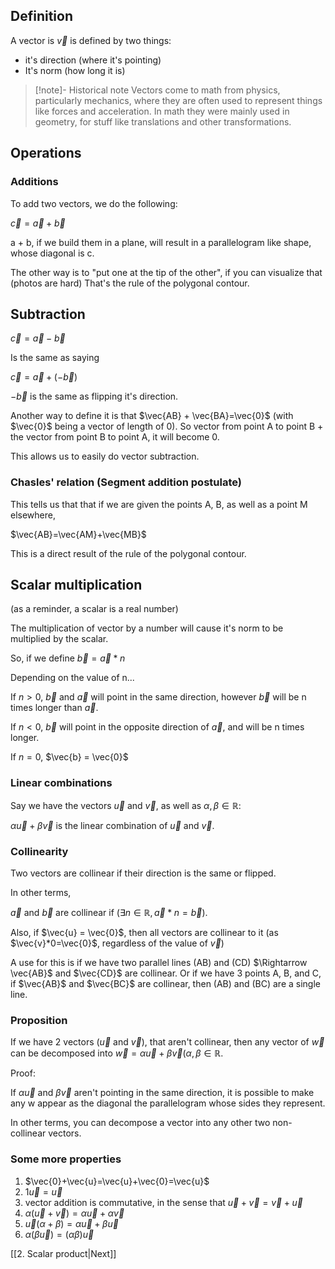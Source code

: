 
## Definition
A vector is $\vec{v}$ is defined by two things: 
- it's direction (where it's pointing)
- It's norm (how long it is)

>[!note]- Historical note
>Vectors come to math from physics, particularly mechanics, where they are often used to represent things like forces and acceleration. In math they were mainly used in geometry, for stuff like translations and other transformations.


## Operations

### Additions

To add two vectors, we do the following:

$\vec{c}=\vec{a}+\vec{b}$

a + b, if we build them in a plane, will result in a parallelogram like shape, whose diagonal is c.

The other way is to "put one at the tip of the other", if you can visualize that (photos are hard)
That's the rule of the polygonal contour.

## Subtraction

$\vec{c}=\vec{a}-\vec{b}$

Is the same as saying

$\vec{c}=\vec{a}+(-\vec{b})$

$-\vec{b}$ is the same as flipping it's direction.

Another way to define it is that $\vec{AB} + \vec{BA}=\vec{0}$ (with $\vec{0}$ being a vector of length of 0).
So vector from point A to point B + the vector from point B to point A, it will become 0.

This allows us to easily do vector subtraction.

### Chasles' relation (Segment addition postulate)

This tells us that that if we are given the points A, B, as well as a point M elsewhere, 

$\vec{AB}=\vec{AM}+\vec{MB}$

This is a direct result of the rule of the polygonal contour.


## Scalar multiplication

(as a reminder, a scalar is a real number)

The multiplication of vector by a number will cause it's norm to be multiplied by the scalar.

So, if we define $\vec{b}=\vec{a}*n$

Depending on the value of n...

If $n\gt0$, $\vec{b}$ and $\vec{a}$ will point in the same direction, however $\vec b$ will be n times longer than $\vec a$.

If $n\lt0$, $\vec b$ will point in the opposite direction of $\vec a$, and will be n times longer.

If $n = 0$, $\vec{b} = \vec{0}$

### Linear combinations

Say we have the vectors $\vec{u}$ and $\vec{v}$, as well as $\alpha, \beta \in \mathbb{R}$:

$\alpha\vec{u}+\beta\vec{v}$ is the linear combination of $\vec{u}$ and $\vec{v}$.

### Collinearity

Two vectors are collinear if their direction is the same or flipped.

In other terms,

$\vec{a}$ and $\vec{b}$ are collinear if ($\exists n\in\mathbb{R}, \vec{a}*n=\vec{b}$).

Also, if $\vec{u} = \vec{0}$, then all vectors are collinear to it (as $\vec{v}*0=\vec{0}$, regardless of the value of $\vec{v}$)


A use for this is if we have two parallel lines (AB) and (CD) $\Rightarrow \vec{AB}$ and $\vec{CD}$ are collinear.
Or if we have 3 points A, B, and C, if $\vec{AB}$ and $\vec{BC}$ are collinear, then (AB) and (BC) are a single line.

### Proposition

If we have 2 vectors ($\vec{u}$ and $\vec{v}$), that aren't collinear, then any vector of $\vec{w}$ can be decomposed into $\vec{w}=\alpha\vec{u}+\beta\vec{v} (\alpha,\beta\in\mathbb{R}$.

Proof:

If $\alpha\vec{u}$ and $\beta\vec{v}$ aren't pointing in the same direction, it is possible to make any w appear as the diagonal the parallelogram whose sides they represent.

In other terms, you can decompose a vector into any other two non-collinear vectors.

### Some more properties

1. $\vec{0}+\vec{u}=\vec{u}+\vec{0}=\vec{u}$
2. $1\vec{u}=\vec{u}$
3. vector addition is commutative, in the sense that $\vec{u}+\vec{v}=\vec{v}+\vec{u}$
4. $\alpha(\vec{u}+\vec{v})=\alpha\vec{u}+\alpha\vec{v}$
5. $\vec{u}(\alpha+\beta)=\alpha\vec{u}+\beta\vec{u}$
6. $\alpha(\beta\vec{u})=(\alpha\beta)\vec{u}$

[[2. Scalar product|Next]]
